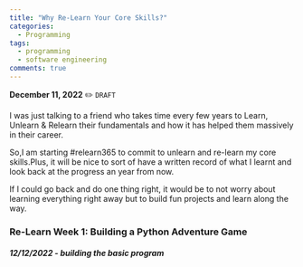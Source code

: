 ```yaml
---
title: "Why Re-Learn Your Core Skills?"
categories:
  - Programming
tags:
  - programming
  - software engineering
comments: true
---
```

**December 11, 2022** :pencil2: `DRAFT`

I was just talking to a friend who takes time every few years to Learn, Unlearn & Relearn their fundamentals and how it has helped them massively in their career.

So,I am starting #relearn365 to commit to unlearn and re-learn my core skills.Plus, it will be nice to sort of have a written record of what I learnt and look back at the progress an year from now.

If I could go back and do one thing right, it would be to not worry about learning everything right away but to build fun projects and learn along the way.

### Re-Learn Week 1: Building a Python Adventure Game

##### 12/12/2022 - building the basic program
